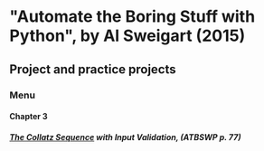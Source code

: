 # "Automate the Boring Stuff with Python", by Al Sweigart (2015)
## Project and practice projects

### Menu

#### Chapter 3
##### [The Collatz Sequence](./01_CollatzSequence) with Input Validation, (ATBSWP p. 77)
